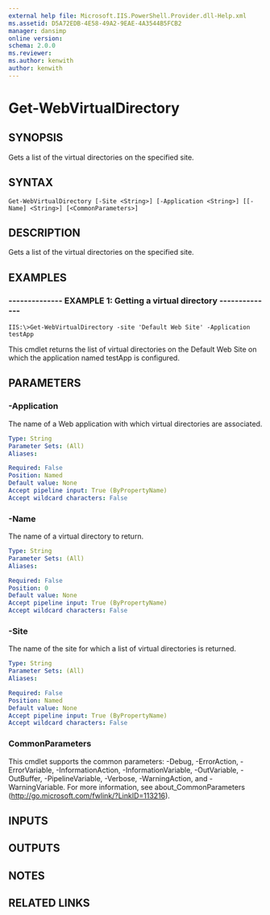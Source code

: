 ```yaml
---
external help file: Microsoft.IIS.PowerShell.Provider.dll-Help.xml
ms.assetid: D5A72EDB-4E58-49A2-9EAE-4A3544B5FCB2
manager: dansimp
online version: 
schema: 2.0.0
ms.reviewer:
ms.author: kenwith
author: kenwith
---
```


# Get-WebVirtualDirectory

## SYNOPSIS
Gets a list of the virtual directories on the specified site.

## SYNTAX

```
Get-WebVirtualDirectory [-Site <String>] [-Application <String>] [[-Name] <String>] [<CommonParameters>]
```

## DESCRIPTION
Gets a list of the virtual directories on the specified site.

## EXAMPLES

### -------------- EXAMPLE 1: Getting a virtual directory --------------
```
IIS:\>Get-WebVirtualDirectory -site 'Default Web Site' -Application testApp
```

This cmdlet returns the list of virtual directories on the Default Web Site on which the application named testApp is configured.

## PARAMETERS

### -Application
The name of a Web application with which virtual directories are associated.

```yaml
Type: String
Parameter Sets: (All)
Aliases: 

Required: False
Position: Named
Default value: None
Accept pipeline input: True (ByPropertyName)
Accept wildcard characters: False
```

### -Name
The name of a virtual directory to return.

```yaml
Type: String
Parameter Sets: (All)
Aliases: 

Required: False
Position: 0
Default value: None
Accept pipeline input: True (ByPropertyName)
Accept wildcard characters: False
```

### -Site
The name of the site for which a list of virtual directories is returned.

```yaml
Type: String
Parameter Sets: (All)
Aliases: 

Required: False
Position: Named
Default value: None
Accept pipeline input: True (ByPropertyName)
Accept wildcard characters: False
```

### CommonParameters
This cmdlet supports the common parameters: -Debug, -ErrorAction, -ErrorVariable, -InformationAction, -InformationVariable, -OutVariable, -OutBuffer, -PipelineVariable, -Verbose, -WarningAction, and -WarningVariable. For more information, see about_CommonParameters (http://go.microsoft.com/fwlink/?LinkID=113216).

## INPUTS

## OUTPUTS

## NOTES

## RELATED LINKS

